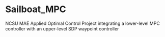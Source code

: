 # Sailboat_MPC

NCSU MAE Applied Optimal Control Project integrating a lower-level MPC controller with an upper-level SDP waypoint controller
